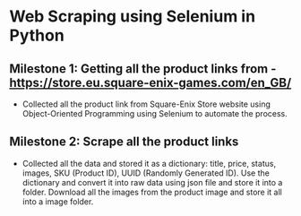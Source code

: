 # Web Scraping using Selenium in Python

## Milestone 1: Getting all the product links from - https://store.eu.square-enix-games.com/en_GB/

- Collected all the product link from Square-Enix Store website using Object-Oriented Programming using Selenium to automate the process.

## Milestone 2: Scrape all the product links

- Collected all the data and stored it as a dictionary: title, price, status, images, SKU (Product ID), UUID (Randomly Generated ID). Use the dictionary and convert it into raw data using json file and store it into a folder. Download all the images from the product image and store it all into a image folder.

